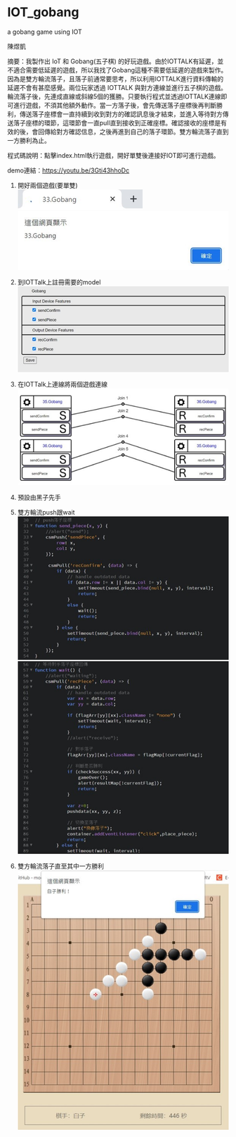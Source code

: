 # IOT_gobang
a gobang game using IOT

陳煜凱

摘要：我製作出 IoT 和 Gobang(五子棋) 的好玩遊戲。由於IOTTALK有延遲，並不適合需要低延遲的遊戲，所以我找了Gobang這種不需要低延遲的遊戲來製作。因為是雙方輪流落子，且落子前通常要思考，所以利用IOTTALK進行資料傳輸的延遲不會有甚麼感覺。兩位玩家透過 IOTTALK 與對方連線並進行五子棋的遊戲。輪流落子後，先連成直線或斜線5個的獲勝。只要執行程式並透過IOTTALK連線即可進行遊戲，不須其他額外動作。當一方落子後，會先傳送落子座標後再判斷勝利，傳送落子座標會一直持續到收到對方的確認訊息後才結束，並進入等待對方傳送落子座標的環節，這環節會一直pull直到接收到正確座標。確認接收的座標是有效的後，會回傳給對方確認信息，之後再進到自己的落子環節。雙方輪流落子直到一方勝利為止。


程式碼說明：點擊index.html執行遊戲，開好單雙後連接好IOT即可進行遊戲。

demo連結：https://youtu.be/3Gti43hhoDc

1. 開好兩個遊戲(要單雙)<br>
![image](https://github.com/n4982150605/IOT_gobang/blob/main/image/%E5%9C%96%E7%89%871.jpg)
![image](https://github.com/n4982150605/IOT_gobang/blob/main/image/%E5%9C%96%E7%89%872.jpg)

2. 到IOTTalk上註冊需要的model<br>
![image](https://github.com/n4982150605/IOT_gobang/blob/main/image/%E5%9C%96%E7%89%873.jpg)

3. 在IOTTalk上連線將兩個遊戲連線<br>
![image](https://github.com/n4982150605/IOT_gobang/blob/main/image/%E5%9C%96%E7%89%874.jpg)

4. 預設由黑子先手<br>

5. 雙方輪流push跟wait<br>
![image](https://github.com/n4982150605/IOT_gobang/blob/main/image/%E5%9C%96%E7%89%875.jpg)
![image](https://github.com/n4982150605/IOT_gobang/blob/main/image/%E5%9C%96%E7%89%876.jpg)

6. 雙方輪流落子直至其中一方勝利<br>
![image](https://github.com/n4982150605/IOT_gobang/blob/main/image/%E5%9C%96%E7%89%877.jpg)

